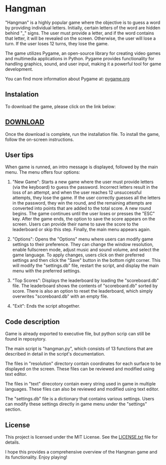 # Hangman

"Hangman" is a highly popular game where the objective is to guess a word by providing individual letters. Initially, certain letters of the word are hidden behind "_" signs. The user must provide a letter, and if the word contains that letter, it will be revealed on the screen. Otherwise, the user will lose a turn. If the user loses 12 turns, they lose the game.

The game utilizes Pygame, an open-source library for creating video games and multimedia applications in Python. Pygame provides functionality for handling graphics, sound, and user input, making it a powerful tool for game development.

You can find more information about Pygame at: [pygame.org](https://www.pygame.org/wiki/about)

## Instalation

To download the game, please click on the link below:
## [DOWNLOAD](https://github.com/DawidLycz/Hangman/raw/main/hangman_setup.exe)
Once the download is complete, run the installation file. To install the game, follow the on-screen instructions.

## User tips

When game is runned, an intro message is displayed, followed by the main menu. The menu offers four options:

1. "New Game": Starts a new game where the user must provide letters (via the keyboard) to guess the password. Incorrect letters result in the loss of an attempt, and when the user reaches 12 unsuccessful attempts, they lose the game. If the user correctly guesses all the letters in the password, they win the round, and the remaining attempts are converted into points that are added to the total score. A new round begins. The game continues until the user loses or presses the "ESC" key. After the game ends, the option to save the score appears on the screen. Users can provide their name to save the score to the leaderboard or skip this step. Finally, the main menu appears again.

2. "Options": Opens the "Options" menu where users can modify game settings to their preference. They can change the window resolution, enable fullscreen mode, adjust music and sound volume, and select the game language. To apply changes, users click on their preferred settings and then click the "Save" button in the bottom right corner. This will modify the "settings.db" file, restart the script, and display the main menu with the preferred settings.

3. "Top Scores": Displays the leaderboard by loading the "scoreboard.db" file. The leaderboard shows the contents of "scoreboard.db" sorted by score. There is also an option to reset the leaderboard, which simply overwrites "scoreboard.db" with an empty file.

4. "Exit": Ends the script altogether.

## Code description

Game is already exported to executive file, but python scrip can still be found in reposytory.

The main script is "hangman.py", which consists of 13 functions that are described in detail in the script's documentation.

The files in "resolution" directory contain coordinates for each surface to be displayed on the screen. These files can be reviewed and modified using text editor.

The files in "text" direcotory contain every string used in game in multiple languages. These files can also be reviewed and modified using text editor.

The "settings.db" file is a dictionary that contains various settings. Users can modify these settings directly in game menu under the "settings" section.


## License

This project is licensed under the MIT License. See the [LICENSE.txt](LICENSE.txt) file for details.

I hope this provides a comprehensive overview of the Hangman game and its functionality. Enjoy playing!
